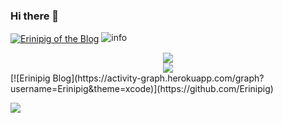 ### Hi there 👋
<a href="https://github.com/Erinipig"><img align="center" src="https://github-readme-stats.vercel.app/api?username=Erinipig&show_icons=true&include_all_commits=true&theme=vue&hide_border=true" alt="Erinipig of the Blog" /></a> 
![info](https://github-readme-stats.vercel.app/api?username=Erinipig&show_icons=true&count_private=true&hide=prs&theme=radical)
<div align="center">
	<img  src="https://github-readme-stats.vercel.app/api/top-langs/?username=Erinipig&hide_title=true&hide_border=true&layout=compact&langs_count=6&text_color=000&icon_color=fff&bg_color=0,52fa5a,4dfcff,c64dff&theme=graywhite" />
</div>

<div align="center">
	<img src="https://activity-graph.herokuapp.com/graph?username=Erinipig&theme=xcode" />
</div>
[![Erinipig Blog](https://activity-graph.herokuapp.com/graph?username=Erinipig&theme=xcode)](https://github.com/Erinipig)

![](https://visitor-badge.glitch.me/badge?page_id=CasterWx.readme)

<!--
**Erinipig/Erinipig** is a ✨ _special_ ✨ repository because its `README.md` (this file) appears on your GitHub profile.

Here are some ideas to get you started:

- 🔭 I’m currently working on ...
- 🌱 I’m currently learning ...
- 👯 I’m looking to collaborate on ...
- 🤔 I’m looking for help with ...
- 💬 Ask me about ...
- 📫 How to reach me: ...
- 😄 Pronouns: ...
- ⚡ Fun fact: ...

-->
